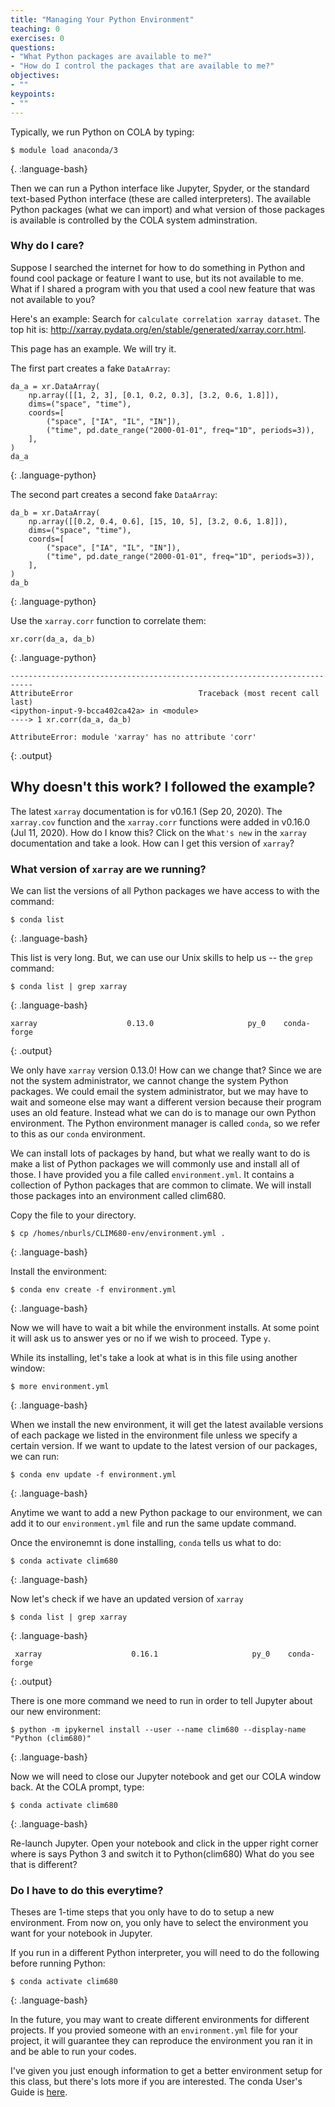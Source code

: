 ```yaml
---
title: "Managing Your Python Environment"
teaching: 0
exercises: 0
questions:
- "What Python packages are available to me?"
- "How do I control the packages that are available to me?"
objectives:
- ""
keypoints:
- ""
---
```


Typically, we run Python on COLA by typing:

~~~
$ module load anaconda/3
~~~
{. :language-bash}

Then we can run a Python interface like Jupyter, Spyder, or the standard text-based Python interface (these are called interpreters).
The available Python packages (what we can import) and what version of those packages is available is controlled by the COLA system adminstration.

### Why do I care?

Suppose I searched the internet for how to do something in Python and found cool package or feature I want to use, but its not available to me.  What if I shared a program with you that used a cool new feature that was not available to you? 

Here's an example: Search for `calculate correlation xarray dataset`. The top hit is: http://xarray.pydata.org/en/stable/generated/xarray.corr.html.

This page has an example. We will try it.

The first part creates a fake `DataArray`:

~~~
da_a = xr.DataArray(
    np.array([[1, 2, 3], [0.1, 0.2, 0.3], [3.2, 0.6, 1.8]]),
    dims=("space", "time"),
    coords=[
        ("space", ["IA", "IL", "IN"]),
        ("time", pd.date_range("2000-01-01", freq="1D", periods=3)),
    ],
)
da_a
~~~
{: .language-python}

The second part creates a second fake `DataArray`:

~~~
da_b = xr.DataArray(
    np.array([[0.2, 0.4, 0.6], [15, 10, 5], [3.2, 0.6, 1.8]]),
    dims=("space", "time"),
    coords=[
        ("space", ["IA", "IL", "IN"]),
        ("time", pd.date_range("2000-01-01", freq="1D", periods=3)),
    ],
)
da_b
~~~
{: .language-python}

Use the `xarray.corr` function to correlate them:
~~~
xr.corr(da_a, da_b)
~~~
{: .language-python}

~~~
---------------------------------------------------------------------------
AttributeError                            Traceback (most recent call last)
<ipython-input-9-bcca402ca42a> in <module>
----> 1 xr.corr(da_a, da_b)

AttributeError: module 'xarray' has no attribute 'corr'
~~~
{: .output}

## Why doesn't this work?  I followed the example?

The latest `xarray` documentation is for v0.16.1 (Sep 20, 2020).  The `xarray.cov` function and the `xarray.corr` functions were added in v0.16.0 (Jul 11, 2020).  How do I know this?  Click on the `What's new` in the `xarray` documentation and take a look.   How can I get this version of `xarray`?

### What version of `xarray` are we running?

We can list the versions of all Python packages we have access to with the command:
~~~
$ conda list
~~~
{: .language-bash}

This list is very long.  But, we can use our Unix skills to help us -- the `grep` command:
~~~
$ conda list | grep xarray
~~~
{: .language-bash}

~~~
xarray                    0.13.0                     py_0    conda-forge
~~~
{: .output}

We only have `xarray` version 0.13.0!  How can we change that?  Since we are not the system administrator, we cannot change the system Python packages. We could email the system administrator, but we may have to wait and someone else may want a different version because their program uses an old feature.  Instead what we can do is to manage our own Python environment. The Python environment manager is called `conda`, so we refer to this as our `conda` environment.

We can install lots of packages by hand, but what we really want to do is make a list of Python packages we will commonly use and install all of those.  I have provided you a file called `environment.yml`.  It contains a collection of Python packages that are common to climate.  We will install those packages into an environment called clim680.  

Copy the file to your directory.
~~~
$ cp /homes/nburls/CLIM680-env/environment.yml .
~~~
{: .language-bash}

Install the environment:
~~~
$ conda env create -f environment.yml
~~~
{: .language-bash}

Now we will have to wait a bit while the environment installs. At some point it will ask us to answer yes or no if we wish to proceed. Type `y`.

While its installing, let's take a look at what is in this file using another window:
~~~
$ more environment.yml
~~~
{: .language-bash}

When we install the new environment, it will get the latest available versions of each package we listed in the environment file unless we specify a certain version. If we want to update to the latest version of our packages, we can run:

~~~
$ conda env update -f environment.yml
~~~
{: .language-bash}

Anytime we want to add a new Python package to our environment, we can add it to our `environment.yml` file and run the same update command.

Once the environemnt is done installing, `conda` tells us what to do:
~~~
$ conda activate clim680
~~~
{: .language-bash}

Now let's check if we have an updated version of `xarray`
~~~
$ conda list | grep xarray
~~~
{: .language-bash}

~~~
 xarray                    0.16.1                     py_0    conda-forge
~~~
{: .output}

There is one more command we need to run in order to tell Jupyter about our new environment:

~~~
$ python -m ipykernel install --user --name clim680 --display-name "Python (clim680)"
~~~
{: .language-bash}

Now we will need to close our Jupyter notebook and get our COLA window back.  At the COLA prompt, type:
~~~
$ conda activate clim680
~~~
{: .language-bash}

Re-launch Jupyter. Open your notebook and click in the upper right corner where is says Python 3 and switch it to Python(clim680)
What do you see that is different?

### Do I have to do this everytime? 

Theses are 1-time steps that you only have to do to setup a new environment. 
From now on, you only have to select the environment you want for your notebook in Jupyter. 

If you run in a different Python interpreter, you will need to do the following before running Python:
~~~
$ conda activate clim680
~~~
{: .language-bash}

In the future, you may want to create different environments for different projects. If you provied someone with an `environment.yml` file for your project, it will guarantee they can reproduce the environment you ran it in and be able to run your codes.

I've given you just enough information to get a better environment setup for this class, but there's lots more if you are interested.  The conda User's Guide is [here](https://docs.conda.io/projects/conda/en/latest/user-guide/tasks/manage-environments.html).

